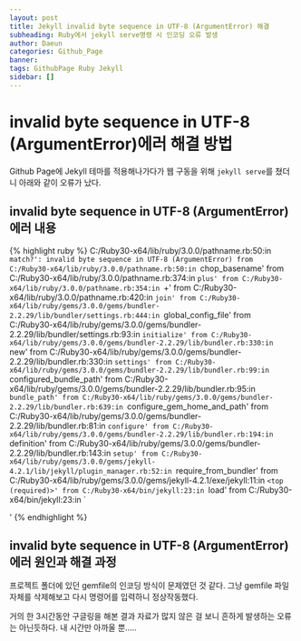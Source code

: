 ```yaml
---
layout: post
title: Jekyll invalid byte sequence in UTF-8 (ArgumentError) 해결
subheading: Ruby에서 jekyll serve명령 시 인코딩 오류 발생
author: Daeun
categories: Github_Page
banner:
tags: GithubPage Ruby Jekyll
sidebar: []
---
```



# invalid byte sequence in UTF-8 (ArgumentError)에러 해결 방법

Github Page에 Jekyll 테마를 적용해나가다가 웹 구동을 위해
`jekyll serve`를 쳤더니 아래와 같이 오류가 났다.

## invalid byte sequence in UTF-8 (ArgumentError)에러 내용
{% highlight ruby %}
    C:/Ruby30-x64/lib/ruby/3.0.0/pathname.rb:50:in `match?': invalid byte sequence in UTF-8 (ArgumentError)
    from C:/Ruby30-x64/lib/ruby/3.0.0/pathname.rb:50:in `chop_basename'
    from C:/Ruby30-x64/lib/ruby/3.0.0/pathname.rb:374:in `plus'
    from C:/Ruby30-x64/lib/ruby/3.0.0/pathname.rb:354:in `+'
    from C:/Ruby30-x64/lib/ruby/3.0.0/pathname.rb:420:in `join'
    from C:/Ruby30-x64/lib/ruby/gems/3.0.0/gems/bundler-2.2.29/lib/bundler/settings.rb:444:in `global_config_file'
    from C:/Ruby30-x64/lib/ruby/gems/3.0.0/gems/bundler-2.2.29/lib/bundler/settings.rb:93:in `initialize'
    from C:/Ruby30-x64/lib/ruby/gems/3.0.0/gems/bundler-2.2.29/lib/bundler.rb:330:in `new'
    from C:/Ruby30-x64/lib/ruby/gems/3.0.0/gems/bundler-2.2.29/lib/bundler.rb:330:in `settings'
    from C:/Ruby30-x64/lib/ruby/gems/3.0.0/gems/bundler-2.2.29/lib/bundler.rb:99:in `configured_bundle_path'
    from C:/Ruby30-x64/lib/ruby/gems/3.0.0/gems/bundler-2.2.29/lib/bundler.rb:95:in `bundle_path'
    from C:/Ruby30-x64/lib/ruby/gems/3.0.0/gems/bundler-2.2.29/lib/bundler.rb:639:in `configure_gem_home_and_path'
    from C:/Ruby30-x64/lib/ruby/gems/3.0.0/gems/bundler-2.2.29/lib/bundler.rb:81:in `configure'
    from C:/Ruby30-x64/lib/ruby/gems/3.0.0/gems/bundler-2.2.29/lib/bundler.rb:194:in `definition'
    from C:/Ruby30-x64/lib/ruby/gems/3.0.0/gems/bundler-2.2.29/lib/bundler.rb:143:in `setup'
    from C:/Ruby30-x64/lib/ruby/gems/3.0.0/gems/jekyll-4.2.1/lib/jekyll/plugin_manager.rb:52:in `require_from_bundler'
    from C:/Ruby30-x64/lib/ruby/gems/3.0.0/gems/jekyll-4.2.1/exe/jekyll:11:in `<top (required)>'
    from C:/Ruby30-x64/bin/jekyll:23:in `load'
    from C:/Ruby30-x64/bin/jekyll:23:in `<main>'
{% endhighlight %}

## invalid byte sequence in UTF-8 (ArgumentError) 에러 원인과 해결 과정
프로젝트 폴더에 있던 gemfile의 인코딩 방식이 문제였던 것 같다. 그냥 gemfile 파일 자체를 삭제해보고 다시 명령어를 입력하니 정상작동했다. 

거의 한 3시간동안 구글링을 해본 결과 자료가 많지 않은 걸 보니 흔하게 발생하는 오류는 아닌듯하다. 내 시간만 아까울 뿐.....
